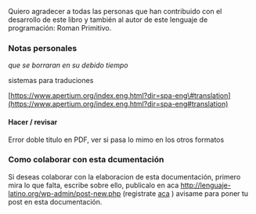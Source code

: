 Quiero agradecer a todas  las personas que han contribuido con el desarrollo de este libro y también al autor de este lenguaje de programación: Roman Primitivo.

### Notas personales

_que se borraran en su debido tiempo_

sistemas para traduciones

[https://www.apertium.org/index.eng.html?dir=spa-eng\#translation](https://www.apertium.org/index.eng.html?dir=spa-eng#translation)

#### Hacer / revisar

Error doble titulo en PDF, ver si pasa lo mimo en los otros formatos

### Como colaborar con esta dcumentación

Si deseas colaborar con la elaboracion de esta documentación, primero mira lo que falta, escribe sobre ello, publicalo en aca http://lenguaje-latino.org/wp-admin/post-new.php \(registrate [aca](http://lenguaje-latino.org/registro/) \) avisame para poner tu post en esta documentación.



